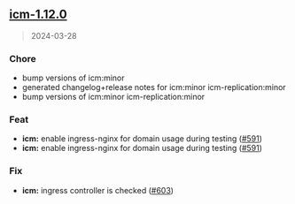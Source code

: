 
<a name="icm-1.12.0"></a>
## [icm-1.12.0](https://github.com/intershop/helm-charts/compare/icm-1.10.3...icm-1.12.0)

> 2024-03-28

### Chore

* bump versions of icm:minor
* generated changelog+release notes for icm:minor icm-replication:minor
* bump versions of icm:minor icm-replication:minor

### Feat

* **icm:** enable ingress-nginx for domain usage during testing ([#591](https://github.com/intershop/helm-charts/issues/591))
* **icm:** enable ingress-nginx for domain usage during testing ([#591](https://github.com/intershop/helm-charts/issues/591))

### Fix

* **icm:** ingress controller is checked ([#603](https://github.com/intershop/helm-charts/issues/603))

